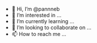 - 👋 Hi, I’m @pannneb
- 👀 I’m interested in ...
- 🌱 I’m currently learning ...
- 💞️ I’m looking to collaborate on ...
- 📫 How to reach me ...

<!---
pannneb/pannneb is a ✨ special ✨ repository because its `README.md` (this file) appears on your GitHub profile.
You can click the Preview link to take a look at your changes.
--->

